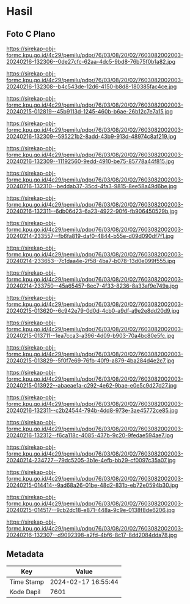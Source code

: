 # Hasil

## Foto C Plano

https://sirekap-obj-formc.kpu.go.id/4c29/pemilu/pdpr/76/03/08/20/02/7603082002003-20240216-132306--0de27cfc-62aa-4dc5-9bd8-76b75f0b1a82.jpg

https://sirekap-obj-formc.kpu.go.id/4c29/pemilu/pdpr/76/03/08/20/02/7603082002003-20240216-132308--b4c543de-12d6-4150-b8d8-180385fac4ce.jpg

https://sirekap-obj-formc.kpu.go.id/4c29/pemilu/pdpr/76/03/08/20/02/7603082002003-20240215-012819--45b9113d-1245-460b-b6ae-26b12c7e7a15.jpg

https://sirekap-obj-formc.kpu.go.id/4c29/pemilu/pdpr/76/03/08/20/02/7603082002003-20240216-132309--595221b2-8add-43b9-913d-48974c8af219.jpg

https://sirekap-obj-formc.kpu.go.id/4c29/pemilu/pdpr/76/03/08/20/02/7603082002003-20240216-132309--11192560-9edd-4910-be75-85778a44f815.jpg

https://sirekap-obj-formc.kpu.go.id/4c29/pemilu/pdpr/76/03/08/20/02/7603082002003-20240216-132310--beddab37-35cd-4fa3-9815-8ee58a49d6be.jpg

https://sirekap-obj-formc.kpu.go.id/4c29/pemilu/pdpr/76/03/08/20/02/7603082002003-20240216-132311--6db06d23-6a23-4922-90f6-fb906450529b.jpg

https://sirekap-obj-formc.kpu.go.id/4c29/pemilu/pdpr/76/03/08/20/02/7603082002003-20240214-233557--fb6fa819-daf0-4844-b55e-d09d090df7f1.jpg

https://sirekap-obj-formc.kpu.go.id/4c29/pemilu/pdpr/76/03/08/20/02/7603082002003-20240214-233653--7c1daa4e-2f58-4ba7-b078-13d0e099f555.jpg

https://sirekap-obj-formc.kpu.go.id/4c29/pemilu/pdpr/76/03/08/20/02/7603082002003-20240214-233750--45a65457-8ec7-4f33-8236-8a33af9e749a.jpg

https://sirekap-obj-formc.kpu.go.id/4c29/pemilu/pdpr/76/03/08/20/02/7603082002003-20240215-013620--6c942e79-0d0d-4cb0-a9df-a9e2e8dd20d9.jpg

https://sirekap-obj-formc.kpu.go.id/4c29/pemilu/pdpr/76/03/08/20/02/7603082002003-20240215-013711--1ea7cca3-a396-4d09-b903-70a4bc80e5fc.jpg

https://sirekap-obj-formc.kpu.go.id/4c29/pemilu/pdpr/76/03/08/20/02/7603082002003-20240215-013829--5f0f7e69-76fb-40f9-a879-4ba284d4e2c7.jpg

https://sirekap-obj-formc.kpu.go.id/4c29/pemilu/pdpr/76/03/08/20/02/7603082002003-20240215-013922--abaeae1a-c292-4e62-9bae-e0e5c9d27d27.jpg

https://sirekap-obj-formc.kpu.go.id/4c29/pemilu/pdpr/76/03/08/20/02/7603082002003-20240216-132311--c2b24544-794b-4dd8-973e-3ae45772ce85.jpg

https://sirekap-obj-formc.kpu.go.id/4c29/pemilu/pdpr/76/03/08/20/02/7603082002003-20240216-132312--f6ca118c-4085-437b-9c20-9fedae594ae7.jpg

https://sirekap-obj-formc.kpu.go.id/4c29/pemilu/pdpr/76/03/08/20/02/7603082002003-20240214-234727--79dc5205-3b1e-4efb-bb29-cf0097c35a07.jpg

https://sirekap-obj-formc.kpu.go.id/4c29/pemilu/pdpr/76/03/08/20/02/7603082002003-20240215-014414--9ad68a26-01be-48d2-831b-eb72e0594b30.jpg

https://sirekap-obj-formc.kpu.go.id/4c29/pemilu/pdpr/76/03/08/20/02/7603082002003-20240215-014517--9cb2dc18-e871-448a-9c9e-0138f8de6206.jpg

https://sirekap-obj-formc.kpu.go.id/4c29/pemilu/pdpr/76/03/08/20/02/7603082002003-20240216-132307--d9092398-a2fd-4bf6-8c17-8dd2084dda78.jpg


## Metadata

| Key        | Value               |
| ---------- | ------------------- |
| Time Stamp | 2024-02-17 16:55:44 |
| Kode Dapil | 7601                |



